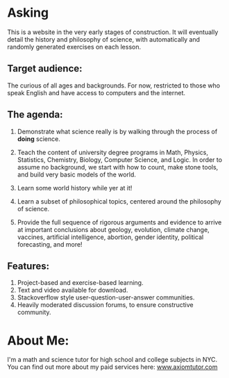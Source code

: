 # Asking

This is a website in the very early stages of construction.  It will eventually detail the history and philosophy of science, with automatically and randomly generated exercises on each lesson.  

## Target audience:

The curious of all ages and backgrounds.  For now, restricted to those who speak English and have access to computers and the internet.  

## The agenda:

1) Demonstrate what science really is by walking through the process of **doing** science.

2) Teach the content of university degree programs in Math, Physics, Statistics, Chemistry, Biology, Computer Science, and Logic.  In order to assume no background, we start with how to count, make stone tools, and build very basic models of the world.

3) Learn some world history while yer at it!

4) Learn a subset of philosophical topics, centered around the philosophy of science.  

5) Provide the full sequence of rigorous arguments and evidence to arrive at important conclusions about geology, evolution, climate change, vaccines, artificial intelligence, abortion, gender identity, political forecasting, and more!

## Features:

 1) Project-based and exercise-based learning.  
 2) Text and video available for download.
 3) Stackoverflow style user-question-user-answer communities.
 4) Heavily moderated discussion forums, to ensure constructive community.

# About Me:

I'm a math and science tutor for high school and college subjects in NYC.  You can find out more about my paid services here:  www.axiomtutor.com
